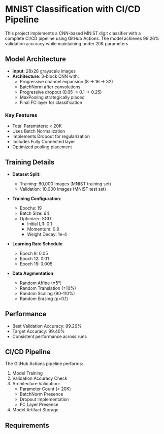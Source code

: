 # MNIST Classification with CI/CD Pipeline

This project implements a CNN-based MNIST digit classifier with a complete CI/CD pipeline using GitHub Actions. The model achieves 99.26% validation accuracy while maintaining under 20K parameters.

## Model Architecture

- **Input**: 28x28 grayscale images
- **Architecture**: 3-block CNN with:
  - Progressive channel expansion (8 → 16 → 32)
  - BatchNorm after convolutions
  - Progressive dropout (0.05 → 0.1 → 0.25)
  - MaxPooling strategically placed
  - Final FC layer for classification

### Key Features
- Total Parameters: < 20K
- Uses Batch Normalization
- Implements Dropout for regularization
- Includes Fully Connected layer
- Optimized pooling placement

## Training Details

- **Dataset Split**:
  - Training: 60,000 images (MNIST training set)
  - Validation: 10,000 images (MNIST test set)

- **Training Configuration**:
  - Epochs: 19
  - Batch Size: 64
  - Optimizer: SGD
    - Initial LR: 0.1
    - Momentum: 0.9
    - Weight Decay: 1e-4
  
- **Learning Rate Schedule**:
  - Epoch 8: 0.05
  - Epoch 12: 0.01
  - Epoch 15: 0.005

- **Data Augmentation**:
  - Random Affine (±5°)
  - Random Translation (±10%)
  - Random Scaling (90-110%)
  - Random Erasing (p=0.1)

## Performance

- Best Validation Accuracy: 99.26%
- Target Accuracy: 99.40%
- Consistent performance across runs

## CI/CD Pipeline

The GitHub Actions pipeline performs:
1. Model Training
2. Validation Accuracy Check
3. Architecture Validation:
   - Parameter Count (< 20K)
   - BatchNorm Presence
   - Dropout Implementation
   - FC Layer Presence
4. Model Artifact Storage

## Requirements 